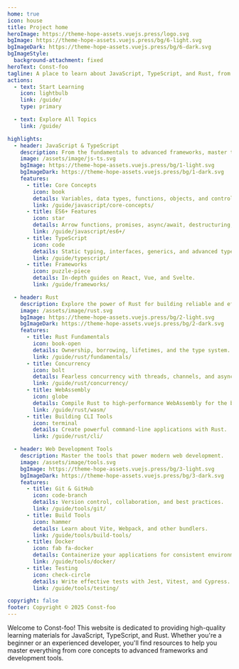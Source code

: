 ```yaml
---
home: true
icon: house
title: Project home
heroImage: https://theme-hope-assets.vuejs.press/logo.svg
bgImage: https://theme-hope-assets.vuejs.press/bg/6-light.svg
bgImageDark: https://theme-hope-assets.vuejs.press/bg/6-dark.svg
bgImageStyle:
  background-attachment: fixed
heroText: Const-foo
tagline: A place to learn about JavaScript, TypeScript, and Rust, from core concepts to frameworks and tools used in web development.
actions:
  - text: Start Learning
    icon: lightbulb
    link: /guide/
    type: primary

  - text: Explore All Topics
    link: /guide/

highlights:
  - header: JavaScript & TypeScript
    description: From the fundamentals to advanced frameworks, master the languages of the web.
    image: /assets/image/js-ts.svg
    bgImage: https://theme-hope-assets.vuejs.press/bg/1-light.svg
    bgImageDark: https://theme-hope-assets.vuejs.press/bg/1-dark.svg
    features:
      - title: Core Concepts
        icon: book
        details: Variables, data types, functions, objects, and control flow.
        link: /guide/javascript/core-concepts/
      - title: ES6+ Features
        icon: star
        details: Arrow functions, promises, async/await, destructuring, and more.
        link: /guide/javascript/es6+/
      - title: TypeScript
        icon: code
        details: Static typing, interfaces, generics, and advanced types.
        link: /guide/typescript/
      - title: Frameworks
        icon: puzzle-piece
        details: In-depth guides on React, Vue, and Svelte.
        link: /guide/frameworks/

  - header: Rust
    description: Explore the power of Rust for building reliable and efficient software.
    image: /assets/image/rust.svg
    bgImage: https://theme-hope-assets.vuejs.press/bg/2-light.svg
    bgImageDark: https://theme-hope-assets.vuejs.press/bg/2-dark.svg
    features:
      - title: Rust Fundamentals
        icon: book-open
        details: Ownership, borrowing, lifetimes, and the type system.
        link: /guide/rust/fundamentals/
      - title: Concurrency
        icon: bolt
        details: Fearless concurrency with threads, channels, and async programming.
        link: /guide/rust/concurrency/
      - title: WebAssembly
        icon: globe
        details: Compile Rust to high-performance WebAssembly for the browser.
        link: /guide/rust/wasm/
      - title: Building CLI Tools
        icon: terminal
        details: Create powerful command-line applications with Rust.
        link: /guide/rust/cli/

  - header: Web Development Tools
    description: Master the tools that power modern web development.
    image: /assets/image/tools.svg
    bgImage: https://theme-hope-assets.vuejs.press/bg/3-light.svg
    bgImageDark: https://theme-hope-assets.vuejs.press/bg/3-dark.svg
    features:
      - title: Git & GitHub
        icon: code-branch
        details: Version control, collaboration, and best practices.
        link: /guide/tools/git/
      - title: Build Tools
        icon: hammer
        details: Learn about Vite, Webpack, and other bundlers.
        link: /guide/tools/build-tools/
      - title: Docker
        icon: fab fa-docker
        details: Containerize your applications for consistent environments.
        link: /guide/tools/docker/
      - title: Testing
        icon: check-circle
        details: Write effective tests with Jest, Vitest, and Cypress.
        link: /guide/tools/testing/

copyright: false
footer: Copyright © 2025 Const-foo
---
```


Welcome to Const-foo! This website is dedicated to providing high-quality learning materials for JavaScript, TypeScript, and Rust. Whether you're a beginner or an experienced developer, you'll find resources to help you master everything from core concepts to advanced frameworks and development tools.
